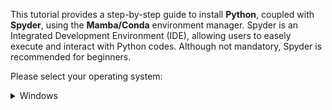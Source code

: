 This tutorial provides a step-by-step guide to install **Python**, coupled with **Spyder**, using the **Mamba/Conda** environment manager. Spyder is an Integrated Development Environment (IDE), allowing users to easely execute and interact with Python codes. Although not mandatory, Spyder is recommended for beginners.  

Please select your operating system:

<details> <summary>Windows</summary>  

<br>While all the following steps are required for installation, only steps 5, 8 and 9 will be required subsequently. 

### Download GitHub repository:  

1) Download GitHub repository
([link](https://github.com/BDehapiot/ETH-ScopeM_CZITools/archive/refs/heads/main.zip)) 

2) Unzip folder to a known location (e.g. `C:\Users\YourUsername\Desktop`)

### Install Mambaforge:  

3) Download Mambaforge installer for Windows
([link](https://github.com/conda-forge/miniforge/releases/latest/download/Miniforge3-Windows-x86_64.exe))  

4) Run the downloaded `.exe` file and select the following options:    
    - create start menu shortcuts  
    - add Miniforge3 to PATH environment variable  

### Setup Mamba/Conda environment: 

5) Run `Miniforge Prompt` from start menu shortcuts (see `Miniforge3` folder)  
<br>The prompt should look like this:  
    ```bash
    (base) C:\Users\YourUsername>
    ```
    `(base)` at the beginning of the prompt means that you are in your base environment

6) Move to the downloaded GitHub repository using the `cd` command: 
    ```bash
    cd Desktop/{{ repo_name }}-main
    ```
    The prompt should change to reflect your current location:
    ```bash
    (base) C:\Users\YourUsername\Desktop\{{ repo_name }}-main>
    ```

7) Create a new Mamba/Conda environment (takes a few minutes): 
    ```bash
    mamba env create -f environment.yml
    ```

8) Activate the newly created environment:
    ```bash
    mamba activate {{ env_name }}
    ```

    The prompt should now start with `({{ env_name }})`
    ```bash
    ({{ env_name }}) C:\Users\YourUsername\Desktop\{{ repo_name }}-main>
    ```

### Start and setup Spyder IDE: 

9) Start Spyder using the following command:
    ```bash
    spyder
    ```

10) Create a new Spyder project
    - Click the `Projects` > `New Project...`
    - Choose `Existing directory`
    - Select the GitHub repository using the folder icon
    - Click the `Create` button  

    You can re-open your project later using `Projects` > `Recent Projects...`
</details>  
